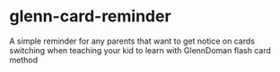 # glenn-card-reminder
A simple reminder for any parents that want to get notice on cards switching when teaching your kid to learn with GlennDoman flash card method
